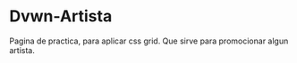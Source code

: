# Dvwn-Artista
 Pagina de practica, para aplicar css grid. Que sirve para promocionar algun artista.
